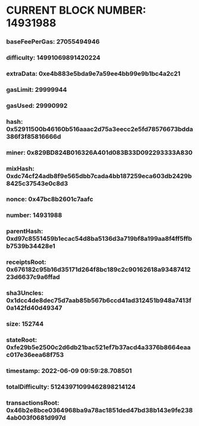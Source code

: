 # CURRENT BLOCK NUMBER: 14931988

### baseFeePerGas: 27055494946
### difficulty: 14991069891420224
### extraData: 0xe4b883e5bda9e7a59ee4bb99e9b1bc4a2c21
### gasLimit: 29999944
### gasUsed: 29990992
### hash: 0x52911500b46160b516aaac2d75a3eecc2e5fd78576673bdda386f3f85816666d
### miner: 0x829BD824B016326A401d083B33D092293333A830
### mixHash: 0xdc74cf24adb8f9e565dbb7cada4bb187259eca603db2429b8425c37543e0c8d3
### nonce: 0x47bc8b2601c7aafc
### number: 14931988
### parentHash: 0xd97c8551459b1ecac54d8ba5136d3a719bf8a199aa8f4ff5ffbb7539b34428e1
### receiptsRoot: 0x676182c95b16d35171d264f8bc189c2c90162618a9348741223d6637c9a6ffad
### sha3Uncles: 0x1dcc4de8dec75d7aab85b567b6ccd41ad312451b948a7413f0a142fd40d49347
### size: 152744
### stateRoot: 0xfe29b5e2500c2d6db21bac521ef7b37acd4a3376b8664eaac017e36eea68f753
### timestamp: 2022-06-09 09:59:28.708501
### totalDifficulty: 51243971099462898214124
### transactionsRoot: 0x46b2e8bce0364968ba9a78ac1851ded47bd38b143e9fe2384ab003f0681d997d
